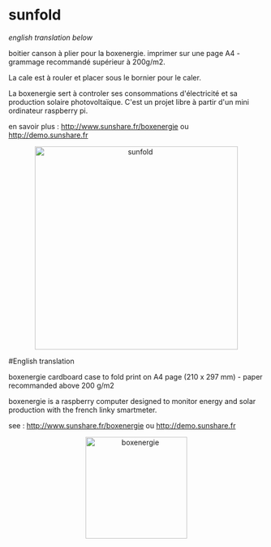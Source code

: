 # sunfold
<i>english translation below</i>

boitier canson à plier pour la boxenergie.
imprimer sur une page A4 - grammage recommandé supérieur à 200g/m2.

La cale est à rouler et placer sous le bornier pour le caler.

La boxenergie sert à controler ses consommations d'électricité et sa production solaire photovoltaïque. C'est un projet libre à partir d'un mini ordinateur raspberry pi.

en savoir plus : http://www.sunshare.fr/boxenergie  ou http://demo.sunshare.fr

<p align="center"> <img width="400" alt="sunfold" src="https://user-images.githubusercontent.com/49123814/76684298-0f902600-660b-11ea-822c-b30f61594cdc.png"> </p>


#English translation

boxenergie cardboard case to fold
print on A4 page (210 x 297 mm) - paper recommanded above 200 g/m2

boxenergie is a raspberry computer designed to monitor energy and solar production with the french linky smartmeter.

see : http://www.sunshare.fr/boxenergie  ou http://demo.sunshare.fr

<p align="center"> <img width="200" alt="boxenergie" src="https://user-images.githubusercontent.com/49123814/76684213-2c782980-660a-11ea-97b8-74543207cc1b.png"></p>
